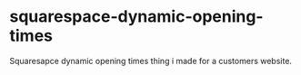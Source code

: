 # squarespace-dynamic-opening-times
Squaresapce dynamic opening times thing i made for a customers website. 
